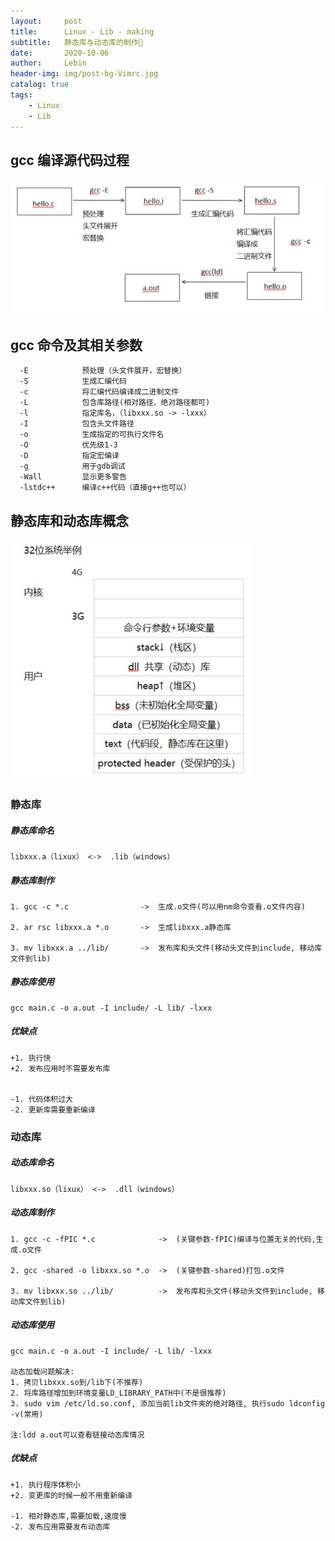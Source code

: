 ```yaml
---
layout:     post                    
title:      Linux - Lib - making           
subtitle:   静态库与动态库的制作📂
date:       2020-10-06            
author:     Lebin                     
header-img: img/post-bg-Vimrc.jpg
catalog: true                       
tags:                               
    - Linux
    - Lib
---
```


## gcc 编译源代码过程
![过程图](https://github.com/LLLbin/LLLbin.github.io/blob/master/img/post-Lib-gcc.jpg)

## gcc 命令及其相关参数
```
  -E            预处理（头文件展开，宏替换）
  -S            生成汇编代码
  -c            将汇编代码编译成二进制文件
  -L            包含库路径(相对路径、绝对路径都可)
  -l            指定库名，（libxxx.so -> -lxxx）
  -I            包含头文件路径
  -o            生成指定的可执行文件名
  -O            优先级1-3
  -D            指定宏编译
  -g            用于gdb调试
  -Wall         显示更多警告
  -lstdc++      编译c++代码（直接g++也可以）
```

## 静态库和动态库概念
![概念图](https://github.com/LLLbin/LLLbin.github.io/blob/master/img/post-Lib-a_so.jpg)

### 静态库
##### 静态库命名
```
libxxx.a（lixux） <->  .lib（windows）
```
##### 静态库制作
```
1. gcc -c *.c                ->  生成.o文件(可以用nm命令查看.o文件内容)

2. ar rsc libxxx.a *.o       ->  生成libxxx.a静态库

3. mv libxxx.a ../lib/       ->  发布库和头文件(移动头文件到include, 移动库文件到lib)
```

##### 静态库使用
```
gcc main.c -o a.out -I include/ -L lib/ -lxxx
```

##### 优缺点
```
+1. 执行快
+2. 发布应用时不需要发布库


-1. 代码体积过大
-2. 更新库需要重新编译
```

### 动态库
##### 动态库命名
```
libxxx.so（lixux） <->  .dll（windows）
```

##### 动态库制作
```
1. gcc -c -fPIC *.c              ->  (关键参数-fPIC)编译与位置无关的代码,生成.o文件

2. gcc -shared -o libxxx.so *.o  ->  (关键参数-shared)打包.o文件

3. mv libxxx.so ../lib/          ->  发布库和头文件(移动头文件到include, 移动库文件到lib)
```

##### 动态库使用
```
gcc main.c -o a.out -I include/ -L lib/ -lxxx

动态加载问题解决:
1. 拷贝libxxx.so到/lib下(不推荐)
2. 将库路径增加到环境变量LD_LIBRARY_PATH中(不是很推荐)
3. sudo vim /etc/ld.so.conf, 添加当前lib文件夹的绝对路径, 执行sudo ldconfig -v(常用)

注:ldd a.out可以查看链接动态库情况
```

##### 优缺点
```
+1. 执行程序体积小
+2. 变更库的时候一般不用重新编译

-1. 相对静态库,需要加载,速度慢
-2. 发布应用需要发布动态库
```